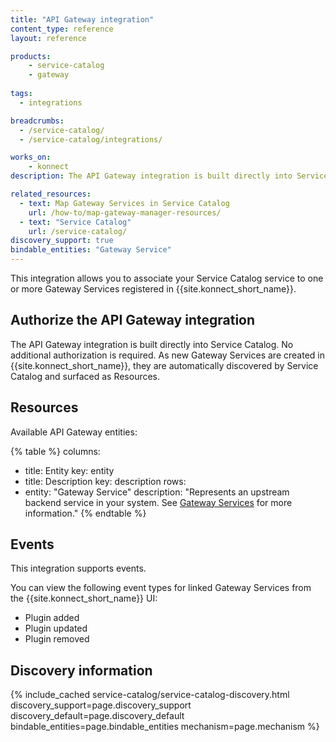 ```yaml
---
title: "API Gateway integration"
content_type: reference
layout: reference

products:
    - service-catalog
    - gateway
    
tags:
  - integrations

breadcrumbs:
  - /service-catalog/
  - /service-catalog/integrations/

works_on:
    - konnect
description: The API Gateway integration is built directly into Service Catalog, so no additional authorization is needed.

related_resources:
  - text: Map Gateway Services in Service Catalog
    url: /how-to/map-gateway-manager-resources/
  - text: "Service Catalog"
    url: /service-catalog/
discovery_support: true
bindable_entities: "Gateway Service"
---
```


This integration allows you to associate your Service Catalog service to one or more Gateway Services registered in {{site.konnect_short_name}}.

## Authorize the API Gateway integration

The API Gateway integration is built directly into Service Catalog. No additional authorization is required. As new Gateway Services are created in {{site.konnect_short_name}}, they are automatically discovered by Service Catalog and surfaced as Resources.

## Resources

Available API Gateway entities:

{% table %}
columns:
  - title: Entity
    key: entity
  - title: Description
    key: description
rows:
  - entity: "Gateway Service"
    description: "Represents an upstream backend service in your system. See [Gateway Services](/gateway/entities/service/) for more information."
{% endtable %}


## Events

This integration supports events.

You can view the following event types for linked Gateway Services from the {{site.konnect_short_name}} UI:

* Plugin added
* Plugin updated
* Plugin removed


## Discovery information

<!-- vale off-->

{% include_cached service-catalog/service-catalog-discovery.html 
   discovery_support=page.discovery_support
   discovery_default=page.discovery_default
   bindable_entities=page.bindable_entities
   mechanism=page.mechanism %}

<!-- vale on-->